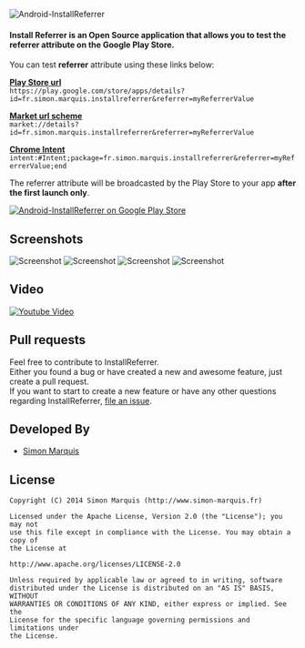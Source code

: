 ![Android-InstallReferrer](https://github.com/SimonMarquis/Android-InstallReferrer/blob/master/resources/Feature%20graphic%20-%20resized.png "Android-InstallReferrer") 
#### Install Referrer is an Open Source application that allows you to test the referrer attribute on the Google Play Store.

You can test <b>referrer</b> attribute using these links below:

[**Play Store url**](https://play.google.com/store/apps/details?id=fr.simon.marquis.installreferrer&referrer=myReferrerValue)  
`https://play.google.com/store/apps/details?id=fr.simon.marquis.installreferrer&referrer=myReferrerValue`

[**Market url scheme**](market://details?id=fr.simon.marquis.installreferrer&referrer=myReferrerValue)  
`market://details?id=fr.simon.marquis.installreferrer&referrer=myReferrerValue`

[**Chrome Intent**](intent:#Intent;package=fr.simon.marquis.installreferrer&referrer=myReferrerValue;end)  
`intent:#Intent;package=fr.simon.marquis.installreferrer&referrer=myReferrerValue;end`

The referrer attribute will be broadcasted by the Play Store to your app <b>after the first launch only</b>.

[![Android-InstallReferrer on Google Play Store](http://developer.android.com/images/brand/en_generic_rgb_wo_60.png)](https://play.google.com/store/apps/details?id=fr.simon.marquis.installreferrer)

## Screenshots

![Screenshot][screen1]
![Screenshot][screen2]
![Screenshot][screen3]
![Screenshot][screen4]

## Video

[![Youtube Video](http://img.youtube.com/vi/W_M9F7m57vA/0.jpg)](http://www.youtube.com/watch?v=W_M9F7m57vA)

## Pull requests

Feel free to contribute to InstallReferrer.  
Either you found a bug or have created a new and awesome feature, just create a pull request.  
If you want to start to create a new feature or have any other questions regarding InstallReferrer, [file an issue](https://github.com/SimonMarquis/Android-InstallReferrer/issues/new).

## Developed By

* [Simon Marquis][1]

## License

	Copyright (C) 2014 Simon Marquis (http://www.simon-marquis.fr)
	
	Licensed under the Apache License, Version 2.0 (the "License"); you may not
	use this file except in compliance with the License. You may obtain a copy of
	the License at
	
	http://www.apache.org/licenses/LICENSE-2.0
	
	Unless required by applicable law or agreed to in writing, software
	distributed under the License is distributed on an "AS IS" BASIS, WITHOUT
	WARRANTIES OR CONDITIONS OF ANY KIND, either express or implied. See the
	License for the specific language governing permissions and limitations under
	the License.


 [1]: http://www.simon-marquis.fr
 
 [screen1]: https://raw.github.com/SimonMarquis/Android-InstallReferrer/master/resources/framed/1%20-%20resized.png "Undefined"
 [screen2]: https://raw.github.com/SimonMarquis/Android-InstallReferrer/master/resources/framed/2%20-%20resized.png "Simple data"
 [screen3]: https://raw.github.com/SimonMarquis/Android-InstallReferrer/master/resources/framed/3%20-%20resized.png "Special character"
 [screen4]: https://raw.github.com/SimonMarquis/Android-InstallReferrer/master/resources/framed/4%20-%20resized.png "utm"
